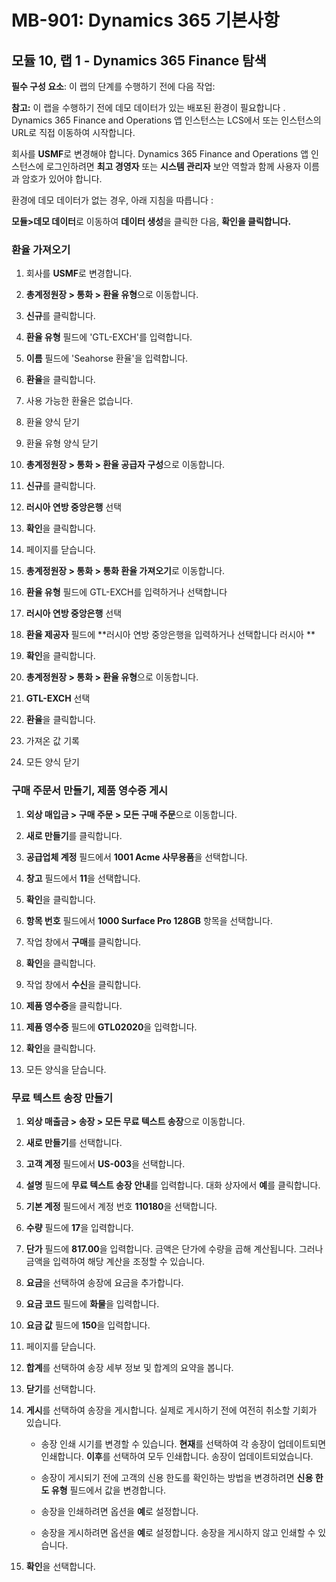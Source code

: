 ﻿---
lab:
    title: '랩 01: Dynamics 365 Finance 알아보기'
    module: '모듈 10: Dynamics 365 Finance 소개'
---

# MB-901: Dynamics 365 기본사항 
## 모듈 10, 랩 1 - Dynamics 365 Finance 탐색 


**필수 구성 요소**: 이 랩의 단계를 수행하기 전에
다음 작업: 

**참고:** 이 랩을 수행하기 전에 데모 데이터가 있는 배포된 환경이 필요합니다
. Dynamics 365 Finance and Operations 앱 인스턴스는
LCS에서 또는 인스턴스의 URL로 직접 이동하여 시작합니다.

회사를 **USMF**로 변경해야 합니다. Dynamics 365 Finance and Operations 앱 인스턴스에 로그인하려면 **최고 경영자** 또는 **시스템 관리자** 보안 역할과 함께 사용자 이름과 암호가 있어야 합니다.

환경에 데모 데이터가 없는 경우, 아래 지침을 따릅니다
:

 **모듈>데모 데이터**로 이동하여 **데이터 생성**을 클릭한 다음,
    **확인을 클릭합니다.**

### 환율 가져오기

1.  회사를 **USMF**로 변경합니다.

2.   **총계정원장 > 통화 > 환율 유형**으로 이동합니다.

3.  **신규**를 클릭합니다.

4.  **환율 유형** 필드에 'GTL-EXCH'를 입력합니다.

5.  **이름** 필드에 'Seahorse 환율'을 입력합니다.

6.  **환율**을 클릭합니다.

7.  사용 가능한 환율은 없습니다.

8.  환율 양식 닫기

9.  환율 유형 양식 닫기

10.  **총계정원장 > 통화 > 환율 공급자 구성**으로 이동합니다.

11. **신규**를 클릭합니다.

12.  **러시아 연방 중앙은행** 선택

13. **확인**을 클릭합니다.

14. 페이지를 닫습니다.

15. **총계정원장 > 통화 > 통화 환율 가져오기**로 이동합니다.

16. **환율 유형** 필드에 GTL-EXCH를 입력하거나 선택합니다

17.  **러시아 연방 중앙은행** 선택

18. **환율 제공자** 필드에 **러시아 연방 중앙은행을 입력하거나 선택합니다
    러시아 **

19. **확인**을 클릭합니다.

20.  **총계정원장 > 통화 > 환율 유형**으로 이동합니다.

21.  **GTL-EXCH** 선택

22. **환율**을 클릭합니다.

23. 가져온 값 기록

24. 모든 양식 닫기

### 구매 주문서 만들기, 제품 영수증 게시

1.  **외상 매입금 > 구매 주문 > 모든 구매 주문**으로 이동합니다.

2.  **새로 만들기**를 클릭합니다.

3.  **공급업체 계정** 필드에서 **1001 Acme 사무용품**을 선택합니다.

4.  **창고** 필드에서 **11**을 선택합니다.

5.  **확인**을 클릭합니다.

6.  **항목 번호** 필드에서 **1000 Surface Pro 128GB** 항목을 선택합니다.

7.  작업 창에서 **구매**를 클릭합니다.

8.  **확인**을 클릭합니다.

9.  작업 창에서 **수신**을 클릭합니다.

10. **제품 영수증**을 클릭합니다.

11. **제품 영수증** 필드에 **GTL02020**을 입력합니다.

12. **확인**을 클릭합니다.

13. 모든 양식을 닫습니다.

### 무료 텍스트 송장 만들기

1.  **외상 매출금 > 송장 > 모든 무료 텍스트 송장**으로 이동합니다.

2.  **새로 만들기**를 선택합니다.

3.  **고객 계정** 필드에서 **US-003**을 선택합니다.

4.  **설명** 필드에 **무료 텍스트 송장 안내**를 입력합니다.
    대화 상자에서 **예**를 클릭합니다.

5.  **기본 계정** 필드에서 계정 번호 **110180**을 선택합니다.

6.  **수량** 필드에 **17**을 입력합니다.

7.  **단가** 필드에 **817.00**을 입력합니다. 금액은
    단가에 수량을 곱해 계산됩니다. 그러나 금액을 입력하여
    해당 계산을 조정할 수 있습니다.

8.  **요금**을 선택하여 송장에 요금을 추가합니다.

9.  **요금 코드** 필드에 **화물**을 입력합니다.

10. **요금 값** 필드에 **150**을 입력합니다.

11. 페이지를 닫습니다.

12. **합계**를 선택하여 송장 세부 정보 및 합계의 요약을 봅니다.

13. **닫기**를 선택합니다.

14. **게시**를 선택하여 송장을 게시합니다. 실제로 게시하기 전에
    여전히 취소할 기회가 있습니다.

    -  송장 인쇄 시기를 변경할 수 있습니다. **현재**를 선택하여
        각 송장이 업데이트되면 인쇄합니다. **이후**를 선택하여 모두 인쇄합니다. 
        송장이 업데이트되었습니다.

    -  송장이 게시되기 전에 고객의 신용 한도를 확인하는 방법을 변경하려면
         **신용 한도 유형** 필드에서 값을 변경합니다.

    -  송장을 인쇄하려면 옵션을 **예**로 설정합니다.

    -  송장을 게시하려면 옵션을 **예**로 설정합니다. 송장을 게시하지 않고
        인쇄할 수 있습니다.

15. **확인**을 선택합니다.
